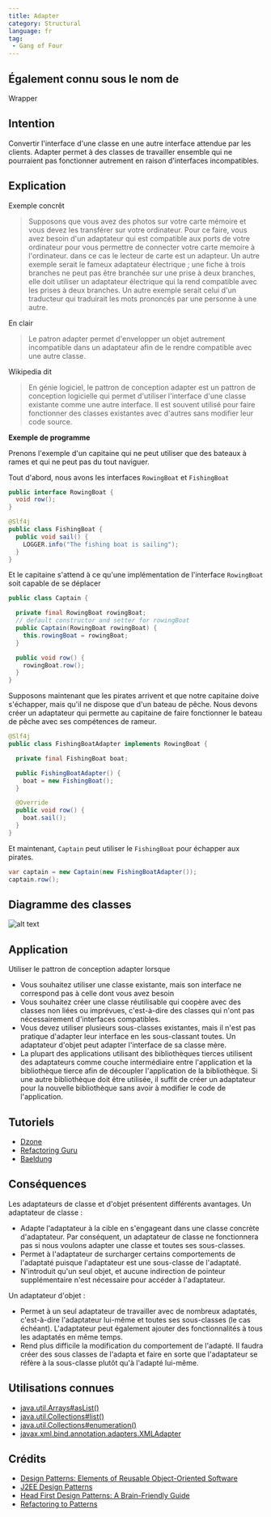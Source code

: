 ```yaml
---
title: Adapter
category: Structural
language: fr
tag:
 - Gang of Four
---
```


## Également connu sous le nom de
Wrapper

## Intention
Convertir l'interface d'une classe en une autre interface attendue par les clients. Adapter permet à des classes de travailler ensemble
qui ne pourraient pas fonctionner autrement en raison d'interfaces incompatibles.

## Explication

Exemple concrêt

> Supposons que vous avez des photos sur votre carte mémoire et vous devez les transférer sur votre ordinateur. Pour ce faire, vous avez besoin d'un adaptateur qui est compatible aux ports de votre ordinateur pour vous permettre de connecter votre carte memoire à l'ordinateur. dans ce cas le lecteur de carte est un adapteur.
> Un autre exemple serait le fameux adaptateur électrique ; une fiche à trois branches ne peut pas être branchée sur une prise à deux branches, elle doit utiliser un adaptateur électrique qui la rend compatible avec les prises à deux branches.
> Un autre exemple serait celui d'un traducteur qui traduirait les mots prononcés par une personne à une autre.

En clair

> Le patron adapter permet d'envelopper un objet autrement incompatible dans un adaptateur afin de le rendre compatible avec une autre classe.

Wikipedia dit

> En génie logiciel, le pattron de conception  adapter est un pattron de conception logicielle qui permet d'utiliser l'interface d'une classe existante comme une autre interface. Il est souvent utilisé pour faire fonctionner des classes existantes avec d'autres sans modifier leur code source.

**Exemple de programme**

Prenons l'exemple d'un capitaine qui ne peut utiliser que des bateaux à rames et qui ne peut pas du tout naviguer.

Tout d'abord, nous avons les interfaces `RowingBoat` et `FishingBoat`

```java
public interface RowingBoat {
  void row();
}

@Slf4j
public class FishingBoat {
  public void sail() {
    LOGGER.info("The fishing boat is sailing");
  }
}
```

Et le capitaine s'attend à ce qu'une implémentation de l'interface `RowingBoat` soit capable de se déplacer

```java
public class Captain {

  private final RowingBoat rowingBoat;
  // default constructor and setter for rowingBoat
  public Captain(RowingBoat rowingBoat) {
    this.rowingBoat = rowingBoat;
  }

  public void row() {
    rowingBoat.row();
  }
}
```

Supposons maintenant que les pirates arrivent et que notre capitaine doive s'échapper, mais qu'il ne dispose que d'un bateau de pêche. Nous devons créer un adaptateur qui permette au capitaine de faire fonctionner le bateau de pêche avec ses compétences de rameur.

```java
@Slf4j
public class FishingBoatAdapter implements RowingBoat {

  private final FishingBoat boat;

  public FishingBoatAdapter() {
    boat = new FishingBoat();
  }

  @Override
  public void row() {
    boat.sail();
  }
}
```

Et maintenant, `Captain` peut utiliser le `FishingBoat` pour échapper aux pirates.

```java
var captain = new Captain(new FishingBoatAdapter());
captain.row();
```

## Diagramme des classes
![alt text](../../../adapter/etc/adapter.urm.png "Adapter class diagram")

## Application
Utiliser le pattron de conception adapter lorsque

* Vous souhaitez utiliser une classe existante, mais son interface ne correspond pas à celle dont vous avez besoin
* Vous souhaitez créer une classe réutilisable qui coopère avec des classes non liées ou imprévues, c'est-à-dire des classes qui n'ont pas nécessairement d'interfaces compatibles.
* Vous devez utiliser plusieurs sous-classes existantes, mais il n'est pas pratique d'adapter leur interface en les sous-classant toutes. Un adaptateur d'objet peut adapter l'interface de sa classe mère.
* La plupart des applications utilisant des bibliothèques tierces utilisent des adaptateurs comme couche intermédiaire entre l'application et la bibliothèque tierce afin de découpler l'application de la bibliothèque. Si une autre bibliothèque doit être utilisée, il suffit de créer un adaptateur pour la nouvelle bibliothèque sans avoir à modifier le code de l'application.

## Tutoriels

* [Dzone](https://dzone.com/articles/adapter-design-pattern-in-java)
* [Refactoring Guru](https://refactoring.guru/design-patterns/adapter/java/example)
* [Baeldung](https://www.baeldung.com/java-adapter-pattern)

## Conséquences
Les adaptateurs de classe et d'objet présentent différents avantages. Un adaptateur de classe :

*	Adapte l'adaptateur à la cible en s'engageant dans une classe concrète d'adaptateur. Par conséquent, un adaptateur de classe ne fonctionnera pas si nous voulons adapter une classe et toutes ses sous-classes.
*	Permet à l'adaptateur de surcharger certains comportements de l'adaptaté puisque l'adaptateur est une sous-classe de l'adaptaté.
*	N'introduit qu'un seul objet, et aucune indirection de pointeur supplémentaire n'est nécessaire pour accéder à l'adaptateur.

Un adaptateur d'objet :

*	Permet à un seul adaptateur de travailler avec de nombreux adaptatés, c'est-à-dire l'adaptateur lui-même et toutes ses sous-classes (le cas échéant). L'adaptateur peut également ajouter des fonctionnalités à tous les adaptatés en même temps.
*	Rend plus difficile la modification du comportement de l'adapté. Il faudra créer des sous classes de l'adapta et faire en sorte que l'adaptateur se réfère à la sous-classe plutôt qu'à l'adapté lui-même.


## Utilisations connues

* [java.util.Arrays#asList()](http://docs.oracle.com/javase/8/docs/api/java/util/Arrays.html#asList%28T...%29)
* [java.util.Collections#list()](https://docs.oracle.com/javase/8/docs/api/java/util/Collections.html#list-java.util.Enumeration-)
* [java.util.Collections#enumeration()](https://docs.oracle.com/javase/8/docs/api/java/util/Collections.html#enumeration-java.util.Collection-)
* [javax.xml.bind.annotation.adapters.XMLAdapter](http://docs.oracle.com/javase/8/docs/api/javax/xml/bind/annotation/adapters/XmlAdapter.html#marshal-BoundType-)


## Crédits

* [Design Patterns: Elements of Reusable Object-Oriented Software](https://www.amazon.com/gp/product/0201633612/ref=as_li_tl?ie=UTF8&camp=1789&creative=9325&creativeASIN=0201633612&linkCode=as2&tag=javadesignpat-20&linkId=675d49790ce11db99d90bde47f1aeb59)
* [J2EE Design Patterns](https://www.amazon.com/gp/product/0596004273/ref=as_li_tl?ie=UTF8&camp=1789&creative=9325&creativeASIN=0596004273&linkCode=as2&tag=javadesignpat-20&linkId=48d37c67fb3d845b802fa9b619ad8f31)
* [Head First Design Patterns: A Brain-Friendly Guide](https://www.amazon.com/gp/product/0596007124/ref=as_li_tl?ie=UTF8&camp=1789&creative=9325&creativeASIN=0596007124&linkCode=as2&tag=javadesignpat-20&linkId=6b8b6eea86021af6c8e3cd3fc382cb5b)
* [Refactoring to Patterns](https://www.amazon.com/gp/product/0321213351/ref=as_li_tl?ie=UTF8&camp=1789&creative=9325&creativeASIN=0321213351&linkCode=as2&tag=javadesignpat-20&linkId=2a76fcb387234bc71b1c61150b3cc3a7)
